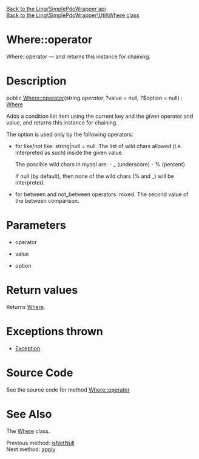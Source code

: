 [Back to the Ling/SimplePdoWrapper api](https://github.com/lingtalfi/SimplePdoWrapper/blob/master/doc/api/Ling/SimplePdoWrapper.md)<br>
[Back to the Ling\SimplePdoWrapper\Util\Where class](https://github.com/lingtalfi/SimplePdoWrapper/blob/master/doc/api/Ling/SimplePdoWrapper/Util/Where.md)


Where::operator
================



Where::operator — and returns this instance for chaining.




Description
================


public [Where::operator](https://github.com/lingtalfi/SimplePdoWrapper/blob/master/doc/api/Ling/SimplePdoWrapper/Util/Where/operator.md)(string $operator, ?$value = null, ?$option = null) : [Where](https://github.com/lingtalfi/SimplePdoWrapper/blob/master/doc/api/Ling/SimplePdoWrapper/Util/Where.md)




Adds a condition list item using the current key and the given operator and value,
and returns this instance for chaining.



The option is used only by the following operators:

- for like/not like: string|null = null.
     The list of wild chars allowed (i.e. interpreted as such) inside the given value.

     The possible wild chars in mysql are:
         - _ (underscore)
         - % (percent)

     If null (by default), then none of the wild chars (% and _) will be interpreted.


- for between and not_between operators: mixed.
     The second value of the between comparison.




Parameters
================


- operator

    

- value

    

- option

    


Return values
================

Returns [Where](https://github.com/lingtalfi/SimplePdoWrapper/blob/master/doc/api/Ling/SimplePdoWrapper/Util/Where.md).


Exceptions thrown
================

- [Exception](http://php.net/manual/en/class.exception.php).&nbsp;







Source Code
===========
See the source code for method [Where::operator](https://github.com/lingtalfi/SimplePdoWrapper/blob/master/Util/Where.php#L469-L484)


See Also
================

The [Where](https://github.com/lingtalfi/SimplePdoWrapper/blob/master/doc/api/Ling/SimplePdoWrapper/Util/Where.md) class.

Previous method: [isNotNull](https://github.com/lingtalfi/SimplePdoWrapper/blob/master/doc/api/Ling/SimplePdoWrapper/Util/Where/isNotNull.md)<br>Next method: [apply](https://github.com/lingtalfi/SimplePdoWrapper/blob/master/doc/api/Ling/SimplePdoWrapper/Util/Where/apply.md)<br>

